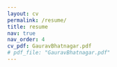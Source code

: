 ```yaml
---
layout: cv
permalink: /resume/
title: resume
nav: true
nav_order: 4
cv_pdf: GauravBhatnagar.pdf
# pdf_file: "GauravBhatnagar.pdf"
---
```


<!-- {% pdf  {{ page.cv_pdf | prepend: '/assets/pdf/' | prepend: site.baseurl }} no_link %} -->
